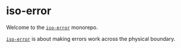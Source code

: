 # iso-error

Welcome to the [`iso-error`] monorepo.

[`iso-error`] is about making errors work across the physical boundary.

[`iso-error`]: https://github.com/unional/iso-error
